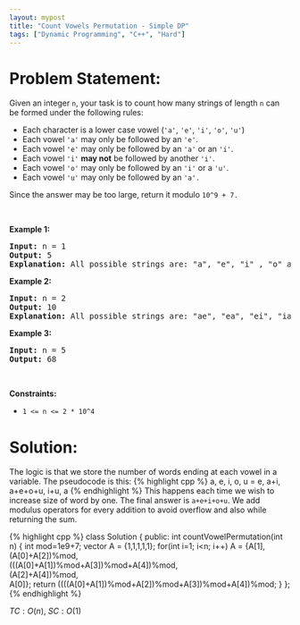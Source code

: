 ```yaml
---
layout: mypost
title: "Count Vowels Permutation - Simple DP"
tags: ["Dynamic Programming", "C++", "Hard"]
---
```

# Problem Statement:
<p>Given an integer <code>n</code>, your task is to count how many strings of length <code>n</code> can be formed under the following rules:</p>

<ul>
	<li>Each character is a lower case vowel&nbsp;(<code>&#39;a&#39;</code>, <code>&#39;e&#39;</code>, <code>&#39;i&#39;</code>, <code>&#39;o&#39;</code>, <code>&#39;u&#39;</code>)</li>
	<li>Each vowel&nbsp;<code>&#39;a&#39;</code> may only be followed by an <code>&#39;e&#39;</code>.</li>
	<li>Each vowel&nbsp;<code>&#39;e&#39;</code> may only be followed by an <code>&#39;a&#39;</code>&nbsp;or an <code>&#39;i&#39;</code>.</li>
	<li>Each vowel&nbsp;<code>&#39;i&#39;</code> <strong>may not</strong> be followed by another <code>&#39;i&#39;</code>.</li>
	<li>Each vowel&nbsp;<code>&#39;o&#39;</code> may only be followed by an <code>&#39;i&#39;</code> or a&nbsp;<code>&#39;u&#39;</code>.</li>
	<li>Each vowel&nbsp;<code>&#39;u&#39;</code> may only be followed by an <code>&#39;a&#39;.</code></li>
</ul>

<p>Since the answer&nbsp;may be too large,&nbsp;return it modulo <code>10^9 + 7.</code></p>

<p>&nbsp;</p>
<p><strong class="example">Example 1:</strong></p>

<pre>
<strong>Input:</strong> n = 1
<strong>Output:</strong> 5
<strong>Explanation:</strong> All possible strings are: &quot;a&quot;, &quot;e&quot;, &quot;i&quot; , &quot;o&quot; and &quot;u&quot;.
</pre>

<p><strong class="example">Example 2:</strong></p>

<pre>
<strong>Input:</strong> n = 2
<strong>Output:</strong> 10
<strong>Explanation:</strong> All possible strings are: &quot;ae&quot;, &quot;ea&quot;, &quot;ei&quot;, &quot;ia&quot;, &quot;ie&quot;, &quot;io&quot;, &quot;iu&quot;, &quot;oi&quot;, &quot;ou&quot; and &quot;ua&quot;.
</pre>

<p><strong class="example">Example 3:&nbsp;</strong></p>

<pre>
<strong>Input:</strong> n = 5
<strong>Output:</strong> 68</pre>

<p>&nbsp;</p>
<p><strong>Constraints:</strong></p>

<ul>
	<li><code>1 &lt;= n &lt;= 2 * 10^4</code></li>
</ul>

# Solution:
The logic is that we store the number of words ending at each vowel in a variable. The pseudocode is this:
 {% highlight cpp %} 
a, e, i, o, u = e, a+i, a+e+o+u, i+u, a
 {% endhighlight %}
This happens each time we wish to increase size of word by one. The final answer is `a+e+i+o+u`. We add modulus operators for every addition to avoid overflow and also while returning the sum.

 {% highlight cpp %} 
class Solution {
public:
    int countVowelPermutation(int n) 
    {
        int mod=1e9+7;
        vector<int> A = {1,1,1,1,1};
        for(int i=1; i<n; i++)
            A = {A[1], \
                (A[0]+A[2])%mod, \
                (((A[0]+A[1])%mod+A[3])%mod+A[4])%mod, \
                (A[2]+A[4])%mod, \
                A[0]};
        return ((((A[0]+A[1])%mod+A[2])%mod+A[3])%mod+A[4])%mod;
    }
};
 {% endhighlight %}

$TC: O(n)$, $SC: O(1)$